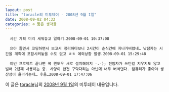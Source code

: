 ```yaml
---
layout: post
title: "toracle의 미투데이 - 2008년 9월 1일"
date: 2008-09-02 04:33
categories: ⊙ 짧은 생각들
---
```



    
      시간 계획 미리 세워놓고 일하기.2008-09-01 10:37:08

      으아 졸면서 코딩하면서 보고서 정리하다보니 2시간이 순식간에 지나가버렸네… 낮잠자는 시간을 계획에 포함시켜놓을 수도 없고 ㅎㅎ 예외상황 발생.2008-09-01 15:29:48

      이번 프로젝트 끝나면 꼭 윈도우 새로 설치해야지 -.-); 전임자가 쓰던걸 지우지도 않고 벌써 2년째 사용하는 중. 사양이 완전 구닥다리는 아닌데 너무 버벅댄다. 컴퓨터가 좋아야 생산성이 올라가는데… 후움…2008-09-01 17:47:06

    
    

이 글은 [toracle](http://me2day.net/toracle)님의 [2008년 9월 1일](http://me2day.net/toracle/2008/09/01#01:37:08)의 미투데이 내용입니다.


   
       
